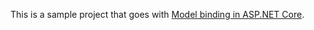 This is a sample project that goes with [Model binding in ASP.NET Core](../../../../model-binding.md).